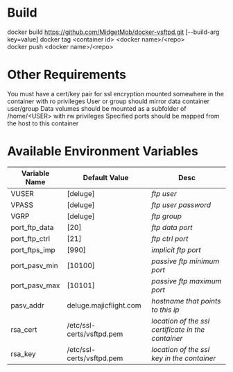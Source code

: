 # Build
docker build https://github.com/MidgetMob/docker-vsftpd.git [--build-arg key=value]
docker tag \<container id> \<docker name>/\<repo>  
docker push \<docker name>/\<repo>

# Other Requirements
You must have a cert/key pair for ssl encryption mounted somewhere in the container with ro privileges
User or group should mirror data container user/group
Data volumes should be mounted as a subfolder of /home/\<USER> with rw privileges
Specified ports should be mapped from the host to this container

# Available Environment Variables
Variable Name | Default Value | Desc
------------- | ------------- | ----
VUSER|[deluge]|*ftp user*  
VPASS|[deluge]|*ftp user password*  
VGRP|[deluge]|*ftp group*  
port_ftp_data|[20]|*ftp data port*  
port_ftp_ctrl|[21]|*ftp ctrl port*  
port_ftps_imp|[990]|*implicit ftp port*  
port_pasv_min|[10100]|*passive ftp minimum port*  
port_pasv_max|[10101]|*passive ftp maximum port*  
pasv_addr|deluge.majicflight.com|*hostname that points to this ip*  
rsa_cert|/etc/ssl-certs/vsftpd.pem|*location of the ssl certificate in the container*  
rsa_key|/etc/ssl-certs/vsftpd.pem|*location of the ssl key in the container*
